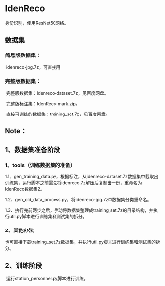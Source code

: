 # IdenReco

身份识别，使用ResNet50网络。



## 数据集

### 简易版数据集：

​	idenreco-jpg.7z，可直接用

### 完整版数据集：

​	完整版数据集：idenreco-dataset.7z，见百度网盘。

​	完整版标注集：IdenReco-mark.zip。

​	直接可训练的数据集：training_set.7z，见百度网盘。

## Note：

## 1、数据集准备阶段

### 1、tools（训练数据集的准备）

1.1、gen_training_data.py，根据标注，从idenreco-dataset.7z数据集中截取出训练集，运行脚本之前需先将idenreco.7z解压后复制出一份，重命名为 IdenReco数据集2。

1.2、gen_old_data_process.py，将idenreco-jpg.7z中数据集分类重命名。

1.3、执行完前两步之后，手动将数据集整理成training_set.7z的目录结构，并执行util.py脚本进行训练集和测试集的拆分。

### 2、其他办法

​	也可直接下载training_set.7z数据集，并执行util.py脚本进行训练集和测试集的拆分。

## 2、训练阶段

​	运行station_personnel.py脚本进行训练。

